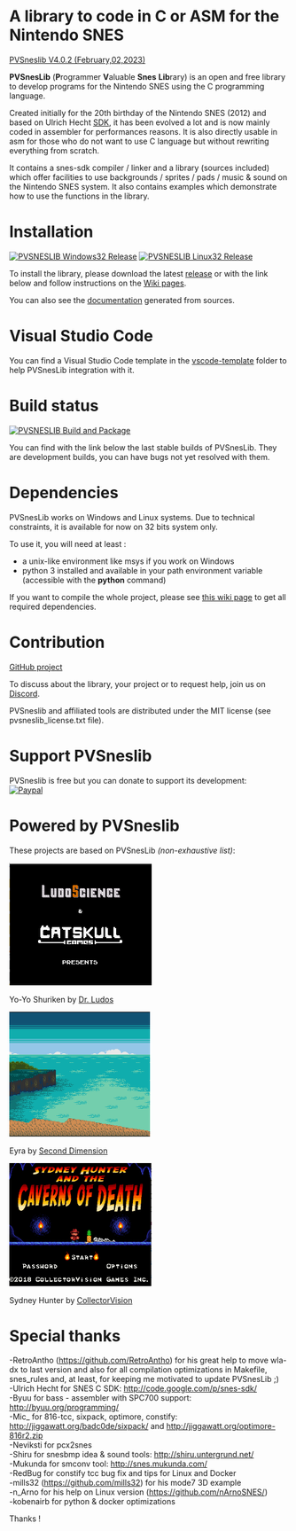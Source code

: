 # A library to code in C or ASM for the Nintendo SNES #

[PVSneslib V4.0.2 (February,02,2023) ](http://www.portabledev.com/jeux/supernes/pvsneslib/)

**PVSnesLib** (**P**rogrammer **V**aluable **Snes** **Lib**rary) is an open and free library to develop programs for the Nintendo SNES using the C programming language.

Created initially for the 20th birthday of the Nintendo SNES (2012) and based on Ulrich Hecht [SDK](http://code.google.com/p/snes-sdk/), it has been evolved a lot and is now mainly coded in assembler for performances reasons. It is also directly usable in asm for those who do not want to use C language but without rewriting everything from scratch.

It contains a snes-sdk compiler / linker and a library (sources included) which offer facilities to use backgrounds / sprites / pads / music & sound on the Nintendo SNES system.
It also contains examples which demonstrate how to use the functions in the library.

# Installation #
<a href="https://github.com/alekmaul/pvsneslib/releases/download/4.0.2/Windows-x32-402-release.zip"><img src="https://img.shields.io/badge/release-windows32-green?style=flat&logo=github" alt="PVSNESLIB Windows32 Release"></a>
<a href="https://github.com/alekmaul/pvsneslib/releases/download/4.0.2/Linux-x64-402-release.zip"><img src="https://img.shields.io/badge/release-linux-orange?style=flat&logo=github" alt="PVSNESLIB Linux32 Release"></a>

To install the library, please download the latest [release](https://github.com/alekmaul/pvsneslib/releases/latest) or with the link below and follow instructions on the [Wiki pages](https://github.com/alekmaul/pvsneslib/wiki).

You can also see the [documentation](https://alekmaul.github.io/pvsneslib/) generated from sources.

# Visual Studio Code #

You can find a Visual Studio Code template in the [vscode-template](https://github.com/alekmaul/pvsneslib/tree/master/vscode-template) folder to help PVSnesLib integration with it.

# Build status #

[![PVSNESLIB Build and Package](https://github.com/alekmaul/pvsneslib/actions/workflows/pvsneslib_build_package.yml/badge.svg?branch=develop)](https://github.com/alekmaul/pvsneslib/actions/workflows/pvsneslib_build_package.yml)

You can find with the link below the last stable builds of PVSnesLib. They are development builds, you can have bugs not yet resolved with them.

# Dependencies #

PVSnesLib works on Windows and Linux systems.
Due to technical constraints, it is available for now on 32 bits system only.

To use it, you will need at least :

- a unix-like environment like msys if you work on Windows
- python 3 installed and available in your path environment variable (accessible with the **python** command)

If you want to compile the whole project, please see [this wiki page](https://github.com/alekmaul/pvsneslib/wiki/Compiling-from-sources) to get all required dependencies.

# Contribution #

[GitHub project](https://github.com/alekmaul/pvsneslib)

To discuss about the library, your project or to request help, join us on [Discord](https://discord.gg/DzEFnhB).

PVSneslib and affiliated tools are distributed under the MIT license (see pvsneslib_license.txt file).

# Support PVSneslib #

PVSneslib is free but you can donate to support its development:<br>
[![Paypal](https://www.paypalobjects.com/fr_FR/FR/i/btn/x-click-but04.gif)](https://www.paypal.com/cgi-bin/webscr?cmd=_s-xclick&hosted_button_id=Y5USKF23DQVLC)

# Powered by PVSneslib #

These projects are based on PVSnesLib _(non-exhaustive list)_:

![alt text](pvsneslib/docs/images/yoyoshuriken.gif)

Yo-Yo Shuriken by [Dr. Ludos](https://drludos.itch.io/yo-yo-shuriken)

![alt text](pvsneslib/docs/images/eyra.gif)

Eyra by [Second Dimension](https://www.second-dimension.com/store/eyra-the-crow-maiden-snes)

![alt text](pvsneslib/docs/images/sydneycod.gif)

Sydney Hunter by [CollectorVision](https://collectorvision.com/store/shop/snes/snes-sydney-hunter-the-caverns-of-death-pal/)


# Special thanks #

-RetroAntho (https://github.com/RetroAntho) for his great help to move wla-dx to last version and also for all compilation optimizations in Makefile, snes_rules and, at least, for keeping me motivated to update PVSnesLib ;)  
-Ulrich Hecht for SNES C SDK: http://code.google.com/p/snes-sdk/  
-Byuu for bass - assembler with SPC700 support: http://byuu.org/programming/  
-Mic_ for 816-tcc, sixpack, optimore, constify: http://jiggawatt.org/badc0de/sixpack/ and http://jiggawatt.org/optimore-816r2.zip  
-Neviksti for pcx2snes  
-Shiru for snesbmp idea & sound tools: http://shiru.untergrund.net/  
-Mukunda for smconv tool: http://snes.mukunda.com/  
-RedBug for constify tcc bug fix and tips for Linux and Docker  
-mills32 (https://github.com/mills32) for his mode7 3D example  
-n_Arno for his help on Linux version (https://github.com/nArnoSNES/)  
-kobenairb for python & docker optimizations  
  
Thanks !

